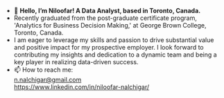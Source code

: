 - 👋 **Hello, I’m Niloofar! A Data Analyst, based in Toronto, Canada.** 
- Recently graduated from the post-graduate certificate program, 'Analytics for Business Decision Making,' at George Brown College, Toronto, Canada.  
- I am eager to leverage my skills and passion to drive substantial value and positive impact for my prospective employer. I look forward to
      contributing my insights and dedication to a dynamic team and being a key player in realizing data-driven success.
- 📫 How to reach me:                   
      n.nalchigar@gmail.com        
      https://www.linkedin.com/in/niloofar-nalchigar/

<!---
NilNal/NilNal is a ✨ special ✨ repository because its `README.md` (this file) appears on your GitHub profile.
You can click the Preview link to take a look at your changes.
--->

